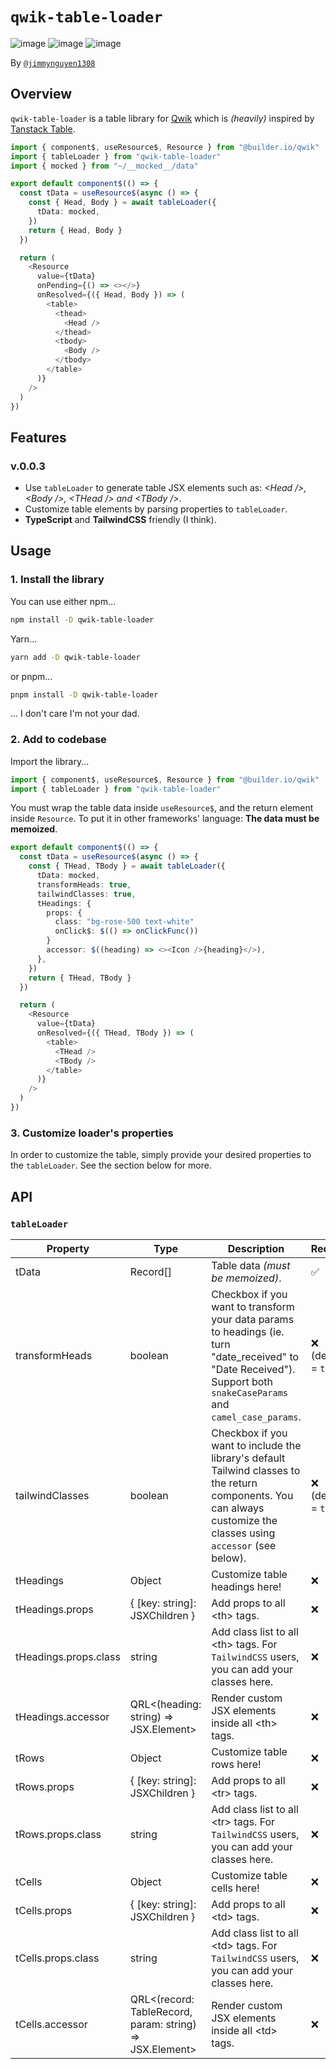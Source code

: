 # `qwik-table-loader`

![image](https://img.shields.io/badge/Qwik-E10098?style=for-the-badge&logo=lightning&logoColor=white) ![image](https://img.shields.io/badge/TypeScript-007ACC?style=for-the-badge&logo=typescript&logoColor=white) ![image](https://img.shields.io/badge/Tailwind_CSS-38B2AC?style=for-the-badge&logo=tailwind-css&logoColor=white)

By [`@jimmynguyen1308`](https://github.com/jimmynguyen1308)

## Overview

`qwik-table-loader` is a table library for [Qwik](https://qwik.builder.io/) which is _(heavily)_ inspired by [Tanstack Table](https://tanstack.com/table/).

```typescript
import { component$, useResource$, Resource } from "@builder.io/qwik"
import { tableLoader } from "qwik-table-loader"
import { mocked } from "~/__mocked__/data"

export default component$(() => {
  const tData = useResource$(async () => {
    const { Head, Body } = await tableLoader({
      tData: mocked,
    })
    return { Head, Body }
  })

  return (
    <Resource
      value={tData}
      onPending={() => <></>}
      onResolved={({ Head, Body }) => (
        <table>
          <thead>
            <Head />
          </thead>
          <tbody>
            <Body />
          </tbody>
        </table>
      )}
    />
  )
})
```

## Features

### v.0.0.3

- Use `tableLoader` to generate table JSX elements such as: _&lt;Head /&gt;, &lt;Body /&gt;, &lt;THead /&gt; and &lt;TBody /&gt;_.
- Customize table elements by parsing properties to `tableLoader`.
- **TypeScript** and **TailwindCSS** friendly (I think).

## Usage

### 1. Install the library

You can use either npm...

```bash
npm install -D qwik-table-loader
```

Yarn...

```bash
yarn add -D qwik-table-loader
```

or pnpm...

```bash
pnpm install -D qwik-table-loader
```

... I don't care I'm not your dad.

### 2. Add to codebase

Import the library...

```typescript
import { component$, useResource$, Resource } from "@builder.io/qwik"
import { tableLoader } from "qwik-table-loader"
```

You must wrap the table data inside `useResource$`, and the return element inside `Resource`. To put it in other frameworks' language: **The data must be memoized**.

```typescript
export default component$(() => {
  const tData = useResource$(async () => {
    const { THead, TBody } = await tableLoader({
      tData: mocked,
      transformHeads: true,
      tailwindClasses: true,
      tHeadings: {
        props: {
          class: "bg-rose-500 text-white"
          onClick$: $(() => onClickFunc())
        }
        accessor: $((heading) => <><Icon />{heading}</>),
      },
    })
    return { THead, TBody }
  })

  return (
    <Resource
      value={tData}
      onResolved={({ THead, TBody }) => (
        <table>
          <THead />
          <TBody />
        </table>
      )}
    />
  )
})
```

### 3. Customize loader's properties

In order to customize the table, simply provide your desired properties to the `tableLoader`. See the section below for more.

## API

### `tableLoader`

| Property              | Type                                                     | Description                                                                                                                                                           | Required              |
| --------------------- | -------------------------------------------------------- | --------------------------------------------------------------------------------------------------------------------------------------------------------------------- | --------------------- |
| tData                 | Record[]                                                 | Table data _(must be memoized)_.                                                                                                                                      | ✅                    |
| transformHeads        | boolean                                                  | Checkbox if you want to transform your data params to headings (ie. turn "date_received" to "Date Received"). Support both `snakeCaseParams` and `camel_case_params`. | ❌ (default = `true`) |
| tailwindClasses       | boolean                                                  | Checkbox if you want to include the library's default Tailwind classes to the return components. You can always customize the classes using `accessor` (see below).   | ❌ (default = `true`) |
| tHeadings             | Object                                                   | Customize table headings here!                                                                                                                                        | ❌                    |
| tHeadings.props       | { [key: string]: JSXChildren }                           | Add props to all &lt;th&gt; tags.                                                                                                                                     | ❌                    |
| tHeadings.props.class | string                                                   | Add class list to all &lt;th&gt; tags. For `TailwindCSS` users, you can add your classes here.                                                                        | ❌                    |
| tHeadings.accessor    | QRL<(heading: string) => JSX.Element>                    | Render custom JSX elements inside all &lt;th&gt; tags.                                                                                                                | ❌                    |
| tRows                 | Object                                                   | Customize table rows here!                                                                                                                                            | ❌                    |
| tRows.props           | { [key: string]: JSXChildren }                           | Add props to all &lt;tr&gt; tags.                                                                                                                                     | ❌                    |
| tRows.props.class     | string                                                   | Add class list to all &lt;tr&gt; tags. For `TailwindCSS` users, you can add your classes here.                                                                        | ❌                    |
| tCells                | Object                                                   | Customize table cells here!                                                                                                                                           | ❌                    |
| tCells.props          | { [key: string]: JSXChildren }                           | Add props to all &lt;td&gt; tags.                                                                                                                                     | ❌                    |
| tCells.props.class    | string                                                   | Add class list to all &lt;td&gt; tags. For `TailwindCSS` users, you can add your classes here.                                                                        | ❌                    |
| tCells.accessor       | QRL<(record: TableRecord, param: string) => JSX.Element> | Render custom JSX elements inside all &lt;td&gt; tags.                                                                                                                | ❌                    |
